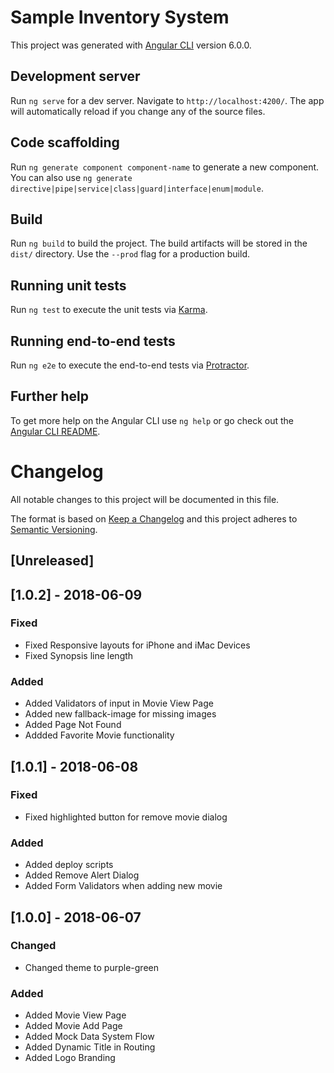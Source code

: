 # Sample Inventory System

This project was generated with [Angular CLI](https://github.com/angular/angular-cli) version 6.0.0.

## Development server

Run `ng serve` for a dev server. Navigate to `http://localhost:4200/`. The app will automatically reload if you change any of the source files.

## Code scaffolding

Run `ng generate component component-name` to generate a new component. You can also use `ng generate directive|pipe|service|class|guard|interface|enum|module`.

## Build

Run `ng build` to build the project. The build artifacts will be stored in the `dist/` directory. Use the `--prod` flag for a production build.

## Running unit tests

Run `ng test` to execute the unit tests via [Karma](https://karma-runner.github.io).

## Running end-to-end tests

Run `ng e2e` to execute the end-to-end tests via [Protractor](http://www.protractortest.org/).

## Further help

To get more help on the Angular CLI use `ng help` or go check out the [Angular CLI README](https://github.com/angular/angular-cli/blob/master/README.md).


# Changelog
All notable changes to this project will be documented in this file.

The format is based on [Keep a Changelog](http://keepachangelog.com/en/1.0.0/)
and this project adheres to [Semantic Versioning](http://semver.org/spec/v2.0.0.html).

## [Unreleased] 
## [1.0.2] - 2018-06-09 
### Fixed 
- Fixed Responsive layouts for iPhone and iMac Devices 
- Fixed Synopsis line length
### Added 
- Added Validators of input in Movie View Page 
- Added new fallback-image for missing images 
- Added Page Not Found
- Addded Favorite Movie functionality

## [1.0.1] - 2018-06-08 
### Fixed 
- Fixed highlighted button for remove movie dialog 
### Added 
- Added deploy scripts
- Added Remove Alert Dialog
- Added Form Validators when adding new movie

## [1.0.0] - 2018-06-07 
### Changed 
- Changed theme to purple-green
### Added 
- Added Movie View Page
- Added Movie Add Page 
- Added Mock Data System Flow 
- Added Dynamic Title in Routing 
- Added Logo Branding
